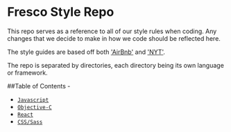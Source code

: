 # Fresco Style Repo

This repo serves as a reference to all of our style rules when coding. Any changes that we decide to make in how we code should be reflected here.

The style guides are based off both ['AirBnb']('https://github.com/airbnb/javascript') and ['NYT']('https://github.com/NYTimes/objective-c-style-guide').

The repo is separated by directories, each directory being its own language or framework.

##Table of Contents - 

- [`Javascript`](/javascript/readme.md)
- [`Objective-C`](/objective-c/readme.md)
- [`React`](/react/readme.md)
- [`CSS/Sass`](/css/readme.md)
